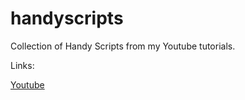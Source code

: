 # handyscripts
Collection of Handy Scripts from my Youtube tutorials.

Links:

[Youtube](https://www.youtube.com/channel/UCLl3-CFzOkVFpAwD2N9zcaA "Handy Scripts")
